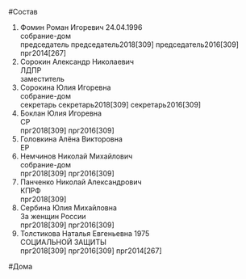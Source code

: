 #Состав  
1. Фомин Роман Игоревич 24.04.1996  
    собрание-дом  
    председатель председатель2018[309] председатель2016[309] прг2014[267]  
2. Сорокин Александр Николаевич  
    ЛДПР  
    заместитель  
3. Сорокина Юлия Игоревна  
    собрание-дом  
    секретарь секретарь2018[309] секретарь2016[309]  
4. Боклан Юлия Игоревна  
    СР  
    прг2018[309] прг2016[309]  
5. Головкина Алёна Викторовна  
    ЕР  
6. Немчинов Николай Михайлович  
    собрание-дом  
    прг2018[309] прг2016[309]  
7. Панченко Николай Александрович  
    КПРФ  
    прг2018[309]  
8. Сербина Юлия Михайловна  
    За женщин России  
    прг2018[309] прг2016[309]  
9. Толстикова Наталья Евгеньевна 1975  
    СОЦИАЛЬНОЙ ЗАЩИТЫ  
    прг2018[309] прг2016[309] прг2014[267]  
  
#Дома  
  
